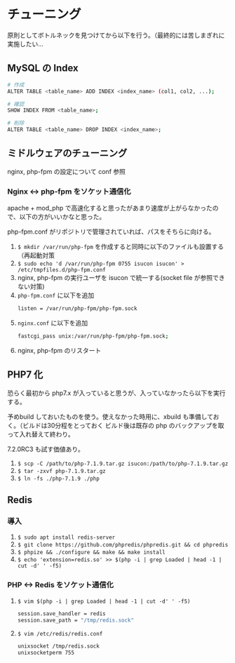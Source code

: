 # チューニング

原則としてボトルネックを見つけてから以下を行う。（最終的には苦しまぎれに実施したい...

## MySQL の Index

```sh
# 作成
ALTER TABLE <table_name> ADD INDEX <index_name> (col1, col2, ...);

# 確認
SHOW INDEX FROM <table_name>;

# 削除
ALTER TABLE <table_name> DROP INDEX <index_name>;
```

## ミドルウェアのチューニング

nginx, php-fpm の設定について conf 参照

### Nginx <-> php-fpm をソケット通信化

apache + mod_php で高速化すると思ったがあまり速度が上がらなかったので、以下の方がいいかなと思った。

php-fpm.conf がリポジトリで管理されていれば、パスをそちらに向ける。

1. `$ mkdir /var/run/php-fpm` を作成すると同時に以下のファイルも設置する（再起動対策
1. `$ sudo echo 'd /var/run/php-fpm 0755 isucon isucon' > /etc/tmpfiles.d/php-fpm.conf`
1. nginx, php-fpm の実行ユーザを isucon で統一する(socket file が参照できない対策)
1. `php-fpm.conf` に以下を追加
    ```sh
    listen = /var/run/php-fpm/php-fpm.sock
    ```
1. `nginx.conf` に以下を追加
    ```sh
    fastcgi_pass unix:/var/run/php-fpm/php-fpm.sock;
    ```
1. nginx, php-fpm のリスタート

## PHP7 化

恐らく最初から php7.x が入っていると思うが、入っていなかったら以下を実行する。

予めbuild しておいたものを使う。使えなかった時用に、xbuild も準備しておく。（ビルドは30分程をとっておく
ビルド後は既存の php のバックアップを取って入れ替えて終わり。

7.2.0RC3 も試す価値あり。

1. `$ scp -C /path/to/php-7.1.9.tar.gz isucon:/path/to/php-7.1.9.tar.gz`
1. `$ tar -zxvf php-7.1.9.tar.gz`
1. `$ ln -fs ./php-7.1.9 ./php`

## Redis

### 導入

1. `$ sudo apt install redis-server`
1. `$ git clone https://github.com/phpredis/phpredis.git && cd phpredis`
1. `$ phpize && ./configure && make && make install`
1. `$ echo 'extension=redis.so' >> $(php -i | grep Loaded | head -1 | cut -d' ' -f5)`

### PHP <-> Redis をソケット通信化

1. `$ vim $(php -i | grep Loaded | head -1 | cut -d' ' -f5)`
    ```sh
    session.save_handler = redis
    session.save_path = "/tmp/redis.sock"
    ```
1. `$ vim /etc/redis/redis.conf`
    ```sh
    unixsocket /tmp/redis.sock
    unixsocketperm 755
    ```
